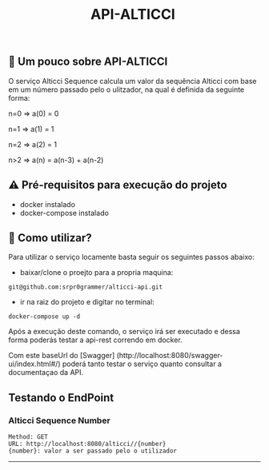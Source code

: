 <br>
<h1 align="center">
API-ALTICCI ️
</h1>
<br>

## 💬 Um pouco sobre API-ALTICCI

O serviço Alticci Sequence calcula um valor da sequência Alticci com base em um número passado pelo o ulitzador, na qual é definida da seguinte forma:

n=0 => a(0) = 0

n=1 => a(1) = 1

n=2 => a(2) = 1

n>2 => a(n) = a(n-3) + a(n-2)

## ⚠ Pré-requisitos para execução do projeto

* docker instalado
* docker-compose instalado

## 📌 Como utilizar?

Para utilizar o serviço locamente basta seguir os seguintes passos abaixo:
* baixar/clone o proejto para a propria maquina:
```
git@github.com:srpr0grammer/alticci-api.git 
```
* ir na raiz do projeto e digitar no terminal:
```
docker-compose up -d 
```
Após a execução deste comando, o serviço irá ser executado e dessa forma poderás testar a api-rest correndo em docker.

Com este  baseUrl do [Swagger] (http://localhost:8080/swagger-ui/index.html#/) poderá tanto testar o serviço quanto consultar a documentaçao da API.

## Testando o EndPoint

### Alticci Sequence Number
```
Method: GET
URL: http://localhost:8080/alticci//{number}
{number}: valor a ser passado pelo o utilizador
```



---
